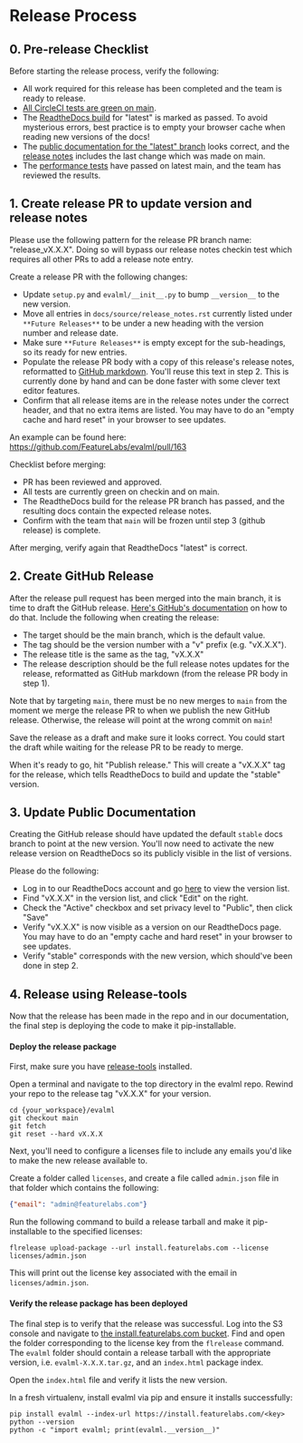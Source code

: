 # Release Process

## 0. Pre-release Checklist
Before starting the release process, verify the following:
* All work required for this release has been completed and the team is ready to release.
* [All CircleCI tests are green on main](https://app.circleci.com/pipelines/github/FeatureLabs/evalml?branch=main).
* The [ReadtheDocs build](https://readthedocs.com/projects/feature-labs-inc-evalml/builds/) for "latest" is marked as passed. To avoid mysterious errors, best practice is to empty your browser cache when reading new versions of the docs!
* The [public documentation for the "latest" branch](https://evalml.featurelabs.com/en/latest/) looks correct, and the [release notes](https://evalml.featurelabs.com/en/latest/release_notes.html) includes the last change which was made on main.
* The [performance tests](https://github.com/FeatureLabs/evalml-performance-tests) have passed on latest main, and the team has reviewed the results.

## 1. Create release PR to update version and release notes
Please use the following pattern for the release PR branch name: "release_vX.X.X". Doing so will bypass our release notes checkin test which requires all other PRs to add a release note entry.

Create a release PR with the following changes:
* Update `setup.py` and `evalml/__init__.py` to bump `__version__` to the new version.
* Move all entries in `docs/source/release_notes.rst` currently listed under `**Future Releases**` to be under a new heading with the version number and release date.
* Make sure `**Future Releases**` is empty except for the sub-headings, so its ready for new entries.
* Populate the release PR body with a copy of this release's release notes, reformatted to [GitHub markdown](https://guides.github.com/features/mastering-markdown/). You'll reuse this text in step 2. This is currently done by hand and can be done faster with some clever text editor features.
* Confirm that all release items are in the release notes under the correct header, and that no extra items are listed. You may have to do an "empty cache and hard reset" in your browser to see updates.

An example can be found here: https://github.com/FeatureLabs/evalml/pull/163

Checklist before merging:
* PR has been reviewed and approved.
* All tests are currently green on checkin and on main.
* The ReadtheDocs build for the release PR branch has passed, and the resulting docs contain the expected release notes.
* Confirm with the team that `main` will be frozen until step 3 (github release) is complete.

After merging, verify again that ReadtheDocs "latest" is correct.

## 2. Create GitHub Release
After the release pull request has been merged into the main branch, it is time to draft the GitHub release. [Here's GitHub's documentation](https://help.github.com/en/github/administering-a-repository/managing-releases-in-a-repository#creating-a-release) on how to do that. Include the following when creating the release:
* The target should be the main branch, which is the default value.
* The tag should be the version number with a "v" prefix (e.g. "vX.X.X").
* The release title is the same as the tag, "vX.X.X"
* The release description should be the full release notes updates for the release, reformatted as GitHub markdown (from the release PR body in step 1).

Note that by targeting `main`, there must be no new merges to `main` from the moment we merge the release PR to when we publish the new GitHub release. Otherwise, the release will point at the wrong commit on `main`!

Save the release as a draft and make sure it looks correct. You could start the draft while waiting for the release PR to be ready to merge.

When it's ready to go, hit "Publish release." This will create a "vX.X.X" tag for the release, which tells ReadtheDocs to build and update the "stable" version.

## 3. Update Public Documentation
Creating the GitHub release should have updated the default `stable` docs branch to point at the new version. You'll now need to activate the new release version on ReadtheDocs so its publicly visible in the list of versions.

Please do the following:
* Log in to our ReadtheDocs account and go [here](https://readthedocs.com/projects/feature-labs-inc-evalml/versions/) to view the version list.
* Find "vX.X.X" in the version list, and click "Edit" on the right.
* Check the "Active" checkbox and set privacy level to "Public", then click "Save"
* Verify "vX.X.X" is now visible as a version on our ReadtheDocs page. You may have to do an "empty cache and hard reset" in your browser to see updates.
* Verify "stable" corresponds with the new version, which should've been done in step 2.

## 4. Release using Release-tools
Now that the release has been made in the repo and in our documentation, the final step is deploying the code to make it pip-installable.

#### Deploy the release package
First, make sure you have [release-tools](https://github.com/FeatureLabs/release-tools) installed.

Open a terminal and navigate to the top directory in the evalml repo. Rewind your repo to the release tag "vX.X.X" for your version.
```shell
cd {your_workspace}/evalml
git checkout main
git fetch
git reset --hard vX.X.X
```

Next, you'll need to configure a licenses file to include any emails you'd like to make the new release available to.

Create a folder called `licenses`, and create a file called `admin.json` file in that folder which contains the following:
```json
{"email": "admin@featurelabs.com"}
```

Run the following command to build a release tarball and make it pip-installable to the specified licenses:
```shell
flrelease upload-package --url install.featurelabs.com --license licenses/admin.json
```

This will print out the license key associated with the email in `licenses/admin.json`.

#### Verify the release package has been deployed
The final step is to verify that the release was successful.
Log into the S3 console and navigate to [the install.featurelabs.com bucket](https://s3.console.aws.amazon.com/s3/buckets/install.featurelabs.com/?region=us-east-1). Find and open the folder corresponding to the license key from the `flrelease` command. The `evalml` folder should contain a release tarball with the appropriate version, i.e. `evalml-X.X.X.tar.gz`, and an `index.html` package index.

Open the `index.html` file and verify it lists the new version.

In a fresh virtualenv, install evalml via pip and ensure it installs successfully:
```shell
pip install evalml --index-url https://install.featurelabs.com/<key>
python --version
python -c "import evalml; print(evalml.__version__)"
```
